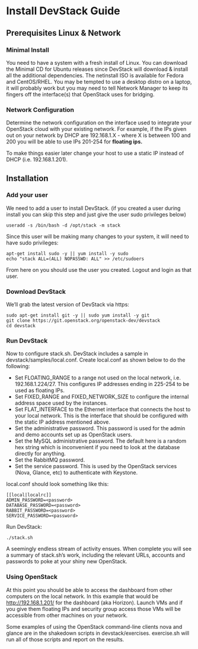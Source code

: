 # Install DevStack Guide

## Prerequisites Linux & Network

### Minimal Install

You need to have a system with a fresh install of Linux. You can download the Minimal CD for Ubuntu releases since DevStack will download & install all the additional dependencies. The netinstall ISO is available for Fedora and CentOS/RHEL. You may be tempted to use a desktop distro on a laptop, it will probably work but you may need to tell Network Manager to keep its fingers off the interface(s) that OpenStack uses for bridging.

### Network Configuration

Determine the network configuration on the interface used to integrate your OpenStack cloud with your existing network. For example, if the IPs given out on your network by DHCP are 192.168.1.X - where X is between 100 and 200 you will be able to use IPs 201-254 for **floating ips.**

To make things easier later change your host to use a static IP instead of DHCP (i.e. 192.168.1.201).

## Installation

### Add your user

We need to add a user to install DevStack. (if you created a user during install you can skip this step and just give the user sudo privileges below)

```
useradd -s /bin/bash -d /opt/stack -m stack
```
Since this user will be making many changes to your system, it will need to have sudo privileges:
```
apt-get install sudo -y || yum install -y sudo
echo "stack ALL=(ALL) NOPASSWD: ALL" >> /etc/sudoers
```
From here on you should use the user you created. Logout and login as that user.

### Download DevStack

We’ll grab the latest version of DevStack via https:

```
sudo apt-get install git -y || sudo yum install -y git
git clone https://git.openstack.org/openstack-dev/devstack
cd devstack
```

### Run DevStack

Now to configure stack.sh. DevStack includes a sample in devstack/samples/local.conf. Create local.conf as shown below to do the following:

  * Set FLOATING_RANGE to a range not used on the local network, i.e. 192.168.1.224/27. This configures IP addresses ending in 225-254 to be used as floating IPs.
  * Set FIXED_RANGE and FIXED_NETWORK_SIZE to configure the internal address space used by the instances.
  * Set FLAT_INTERFACE to the Ethernet interface that connects the host to your local network. This is the interface that should be configured with the static IP address mentioned above.
  * Set the administrative password. This password is used for the admin and demo accounts set up as OpenStack users.
  * Set the MySQL administrative password. The default here is a random hex string which is inconvenient if you need to look at the database directly for anything.
  * Set the RabbitMQ password.
  * Set the service password. This is used by the OpenStack services (Nova, Glance, etc) to authenticate with Keystone.

local.conf should look something like this:

```
[[local|localrc]]
ADMIN_PASSWORD=<password>
DATABASE_PASSWORD=<password>
RABBIT_PASSWORD=<password>
SERVICE_PASSWORD=<password>
```

Run DevStack:

```
./stack.sh
```

A seemingly endless stream of activity ensues. When complete you will see a summary of stack.sh’s work, including the relevant URLs, accounts and passwords to poke at your shiny new OpenStack.

### Using OpenStack

At this point you should be able to access the dashboard from other computers on the local network. In this example that would be http://192.168.1.201/ for the dashboard (aka Horizon). Launch VMs and if you give them floating IPs and security group access those VMs will be accessible from other machines on your network.

Some examples of using the OpenStack command-line clients nova and glance are in the shakedown scripts in devstack/exercises. exercise.sh will run all of those scripts and report on the results.

